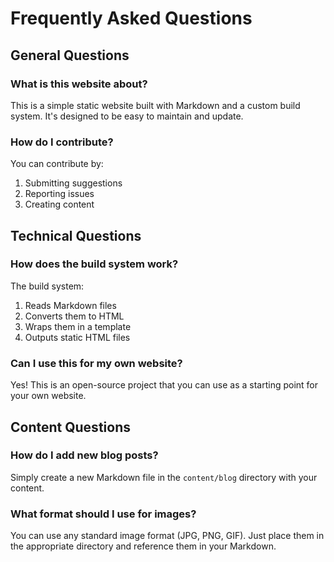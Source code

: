 # Frequently Asked Questions

## General Questions

### What is this website about?
This is a simple static website built with Markdown and a custom build system. It's designed to be easy to maintain and update.

### How do I contribute?
You can contribute by:
1. Submitting suggestions
2. Reporting issues
3. Creating content

## Technical Questions

### How does the build system work?
The build system:
1. Reads Markdown files
2. Converts them to HTML
3. Wraps them in a template
4. Outputs static HTML files

### Can I use this for my own website?
Yes! This is an open-source project that you can use as a starting point for your own website.

## Content Questions

### How do I add new blog posts?
Simply create a new Markdown file in the `content/blog` directory with your content.

### What format should I use for images?
You can use any standard image format (JPG, PNG, GIF). Just place them in the appropriate directory and reference them in your Markdown. 